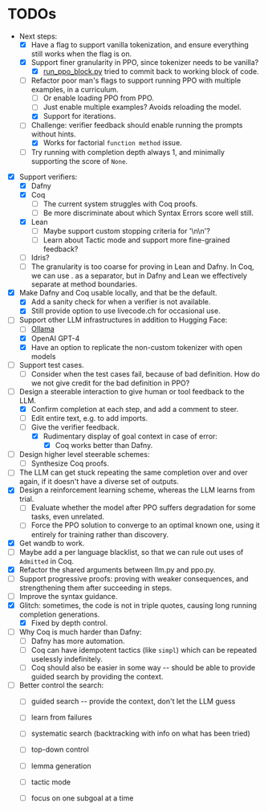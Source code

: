 # TODOs

- Next steps:
  - [x] Have a flag to support vanilla tokenization, and ensure everything still works when the flag is on.
  - [x] Support finer granularity in PPO, since tokenizer needs to be vanilla?
    - [x] [run_ppo_block.py](run_ppo_block.py) tried to commit back to working block of code.
  - [ ] Refactor poor man's flags to support running PPO with multiple examples, in a curriculum.
    - [ ] Or enable loading PPO from PPO.
    - [ ] Just enable multiple examples? Avoids reloading the model.
    - [x] Support for iterations.
  - [ ] Challenge: verifier feedback should enable running the prompts without hints.
    - [x] Works for factorial `function method` issue.
  - [ ] Try running with completion depth always 1, and minimally supporting the score of `None`.
- [x] Support verifiers:
  - [x] Dafny
  - [x] Coq
    - [ ] The current system struggles with Coq proofs.
    - [ ] Be more discriminate about which Syntax Errors score well still.
  - [x] Lean
    - [ ] Maybe support custom stopping criteria for '\n\n'?
    - [ ] Learn about Tactic mode and support more fine-grained feedback?
  - [ ] Idris?
  - [ ] The granularity is too coarse for proving in Lean and Dafny.
        In Coq, we can use . as a separator, but in Dafny and Lean we effectively separate at method boundaries.
- [x] Make Dafny and Coq usable locally, and that be the default.
  - [x] Add a sanity check for when a verifier is not available.
  - [x] Still provide option to use livecode.ch for occasional use.
- [ ] Support other LLM infrastructures in addition to Hugging Face:
  - [ ] [Ollama](https://ollama.ai)
  - [x] OpenAI GPT-4
  - [x] Have an option to replicate the non-custom tokenizer with open models
- [ ] Support test cases.
  - [ ] Consider when the test cases fail, because of bad definition. How do we not give credit for the bad definition in PPO?
- [ ] Design a steerable interaction to give human or tool feedback to the LLM.
  - [x] Confirm completion at each step, and add a comment to steer.
  - [ ] Edit entire text, e.g. to add imports.
  - [ ] Give the verifier feedback.
    - [x] Rudimentary display of goal context in case of error:
      - [x] Coq works better than Dafny.
- [ ] Design higher level steerable schemes:
  - [ ] Synthesize Coq proofs.
- [ ] The LLM can get stuck repeating the same completion over and over again, if it doesn't have a diverse set of outputs.
- [x] Design a reinforcement learning scheme, whereas the LLM learns from trial.
  - [ ] Evaluate whether the model after PPO suffers degradation for some tasks, even unrelated.
  - [ ] Force the PPO solution to converge to an optimal known one, using it entirely for training rather than discovery.
- [x] Get wandb to work.
- [ ] Maybe add a per language blacklist, so that we can rule out uses of `Admitted` in Coq.
- [x] Refactor the shared arguments between llm.py and ppo.py.
- [ ] Support progressive proofs: proving with weaker consequences, and strengthening them after succeeding in steps.
- [ ] Improve the syntax guidance.
- [x] Glitch: sometimes, the code is not in triple quotes, causing long running completion generations.
  - [x] Fixed by depth control.
- [ ] Why Coq is much harder than Dafny:
  - [ ] Dafny has more automation.
  - [ ] Coq can have idempotent tactics (like `simpl`) which can be repeated uselessly indefinitely.
  - [ ] Coq should also be easier in some way -- should be able to provide guided search by providing the context.
- [ ] Better control the search:
  - [ ] guided search -- provide the context, don't let the LLM guess
  - [ ] learn from failures
  - [ ] systematic search (backtracking with info on what has been tried)
  - [ ] top-down control
  - [ ] lemma generation
  - [ ] tactic mode
  - [ ] focus on one subgoal at a time  
 
